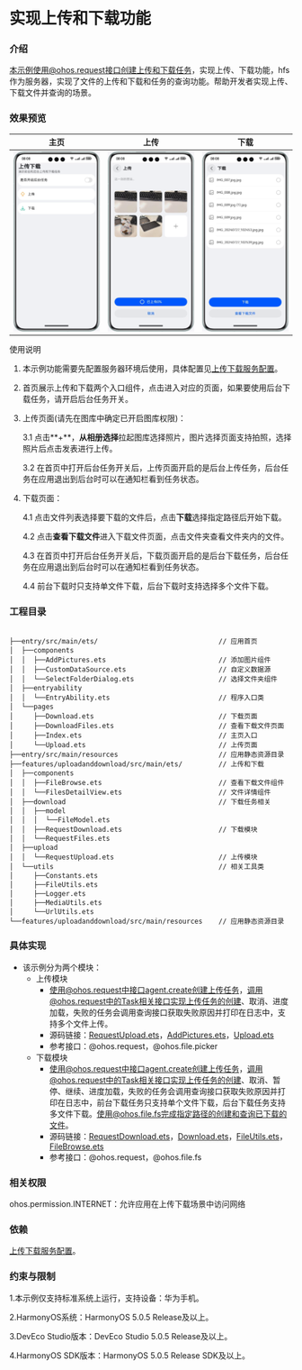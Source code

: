 # 实现上传和下载功能

### 介绍
本示例使用@ohos.request接口创建上传和下载任务，实现上传、下载功能，hfs作为服务器，实现了文件的上传和下载和任务的查询功能。帮助开发者实现上传、下载文件并查询的场景。

### 效果预览

|                    主页                    |                     上传                     |                         下载                         |
|:----------------------------------------:|:------------------------------------------:|:--------------------------------------------------:|
| ![home](screenshots/devices/home.png) | ![util](screenshots/devices/upload.png) | ![convertxml](screenshots/devices/download.png) |

使用说明

1. 本示例功能需要先配置服务器环境后使用，具体配置见[上传下载服务配置](./environment/README.md)。

2. 首页展示上传和下载两个入口组件，点击进入对应的页面，如果要使用后台下载任务，请开启后台任务开关。

3. 上传页面(请先在图库中确定已开启图库权限)：

    3.1 点击**+**，**从相册选择**拉起图库选择照片，图片选择页面支持拍照，选择照片后点击发表进行上传。 
   
    3.2 在首页中打开后台任务开关后，上传页面开启的是后台上传任务，后台任务在应用退出到后台时可以在通知栏看到任务状态。

4. 下载页面：

    4.1 点击文件列表选择要下载的文件后，点击**下载**选择指定路径后开始下载。

    4.2 点击**查看下载文件**进入下载文件页面，点击文件夹查看文件夹内的文件。

    4.3 在首页中打开后台任务开关后，下载页面开启的是后台下载任务，后台任务在应用退出到后台时可以在通知栏看到任务状态。

    4.4 前台下载时只支持单文件下载，后台下载时支持选择多个文件下载。

### 工程目录

```

├──entry/src/main/ets/                              // 应用首页
│  ├──components             
│  │  ├──AddPictures.ets                            // 添加图片组件
│  │  ├──CustomDataSource.ets                       // 自定义数据源
│  │  └──SelectFolderDialog.ets                     // 选择文件夹组件
│  ├──entryability
│  │  └──EntryAbility.ets                           // 程序入口类
│  └──pages
│     ├──Download.ets                               // 下载页面                     
│     ├──DownloadFiles.ets                          // 查看下载文件页面
│     ├──Index.ets                                  // 主页入口
│     └──Upload.ets                                 // 上传页面 
├──entry/src/main/resources                         // 应用静态资源目录
├──features/uploadanddownload/src/main/ets/         // 上传和下载
│  ├──components
│  │  ├──FileBrowse.ets                             // 查看下载文件组件  
│  │  └──FilesDetailView.ets                        // 文件详情组件  
│  ├──download                                      // 下载任务相关
│  │  ├──model
│  │  │  └──FileModel.ets
│  │  ├──RequestDownload.ets                        // 下载模块
│  │  └──RequestFiles.ets
│  ├──upload                                        
│  │  └──RequestUpload.ets                          // 上传模块
│  └──utils                                         // 相关工具类
│     ├──Constants.ets
│     ├──FileUtils.ets
│     ├──Logger.ets
│     ├──MediaUtils.ets
│     └──UrlUtils.ets
└──features/uploadanddownload/src/main/resources    // 应用静态资源目录
```

### 具体实现

* 该示例分为两个模块：
  * 上传模块
    * 使用@ohos.request中接口agent.create创建上传任务，调用@ohos.request中的Task相关接口实现上传任务的创建、取消、进度加载，失败的任务会调用查询接口获取失败原因并打印在日志中，支持多个文件上传。
    * 源码链接：[RequestUpload.ets](./features/uploadanddownload/src/main/ets/upload/RequestUpload.ets)，[AddPictures.ets](./entry/src/main/ets/components/AddPictures.ets)，[Upload.ets](./entry/src/main/ets/pages/Upload.ets)
    * 参考接口：@ohos.request，@ohos.file.picker
  * 下载模块
    * 使用@ohos.request中接口agent.create创建上传任务，调用@ohos.request中的Task相关接口实现上传任务的创建、取消、暂停、继续、进度加载，失败的任务会调用查询接口获取失败原因并打印在日志中，前台下载任务只支持单个文件下载，后台下载任务支持多文件下载。使用@ohos.file.fs完成指定路径的创建和查询已下载的文件。
    * 源码链接：[RequestDownload.ets](./features/uploadanddownload/src/main/ets/download/RequestDownload.ets)，[Download.ets](./entry/src/main/ets/pages/Download.ets)，[FileUtils.ets](./features/uploadanddownload/src/main/ets/utils/FileUtils.ets)，[FileBrowse.ets](./features/uploadanddownload/src/main/ets/components/FileBrowse.ets)
    * 参考接口：@ohos.request，@ohos.file.fs

### 相关权限

ohos.permission.INTERNET：允许应用在上传下载场景中访问网络

### 依赖

[上传下载服务配置](./environment/README.md)。

### 约束与限制

1.本示例仅支持标准系统上运行，支持设备：华为手机。

2.HarmonyOS系统：HarmonyOS 5.0.5 Release及以上。

3.DevEco Studio版本：DevEco Studio 5.0.5 Release及以上。

4.HarmonyOS SDK版本：HarmonyOS 5.0.5 Release SDK及以上。
